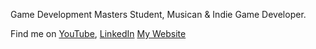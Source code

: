 Game Development Masters Student, Musican & Indie Game Developer.

Find me on [YouTube](https://www.youtube.com/SYXZ14), [LinkedIn](https://www.linkedin.com/in/jake-milner-38261a281/)
[My Website](https://syxzyt.github.io)
